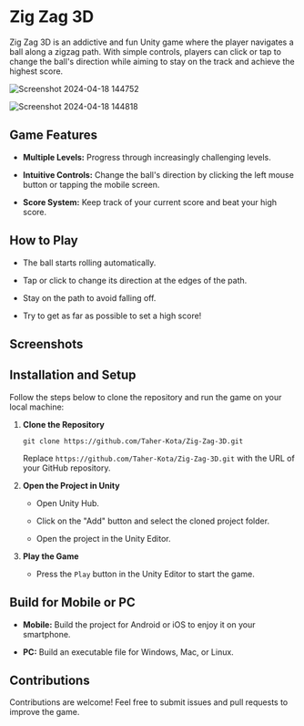 # Zig Zag 3D

Zig Zag 3D is an addictive and fun Unity game where the player navigates a ball along a zigzag path. With simple controls, players can click or tap to change the ball's direction while aiming to stay on the track and achieve the highest score.

![Screenshot 2024-04-18 144752](https://github.com/user-attachments/assets/87f96255-0439-427c-8252-704e2ba3cf0c)

![Screenshot 2024-04-18 144818](https://github.com/user-attachments/assets/d6849c74-1c97-43c2-80c9-8346bf41262c)


Game Features
-------------

-   **Multiple Levels:** Progress through increasingly challenging levels.

-   **Intuitive Controls:** Change the ball's direction by clicking the left mouse button or tapping the mobile screen.

-   **Score System:** Keep track of your current score and beat your high score.

How to Play
-----------

-   The ball starts rolling automatically.

-   Tap or click to change its direction at the edges of the path.

-   Stay on the path to avoid falling off.

-   Try to get as far as possible to set a high score!

Screenshots
-----------

Installation and Setup
----------------------

Follow the steps below to clone the repository and run the game on your local machine:

1.  **Clone the Repository**

    ```
    git clone https://github.com/Taher-Kota/Zig-Zag-3D.git
    ```

    Replace `https://github.com/Taher-Kota/Zig-Zag-3D.git` with the URL of your GitHub repository.

2.  **Open the Project in Unity**

    -   Open Unity Hub.

    -   Click on the "Add" button and select the cloned project folder.

    -   Open the project in the Unity Editor.

3.  **Play the Game**

    -   Press the `Play` button in the Unity Editor to start the game.

Build for Mobile or PC
----------------------

-   **Mobile:** Build the project for Android or iOS to enjoy it on your smartphone.

-   **PC:** Build an executable file for Windows, Mac, or Linux.

Contributions
-------------

Contributions are welcome! Feel free to submit issues and pull requests to improve the game.

